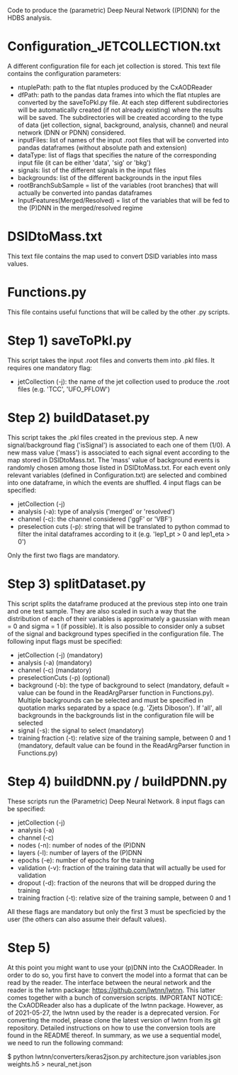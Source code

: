 Code to produce the (parametric) Deep Neural Network ((P)DNN) for the HDBS analysis.

# Configuration_JETCOLLECTION.txt
A different configuration file for each jet collection is stored.
This text file contains the configuration parameters:
- ntuplePath: path to the flat ntuples produced by the CxAODReader
- dfPath: path to the pandas data frames into which the flat ntuples are converted by the saveToPkl.py file. At each step different subdirectories will be automatically created (if not already existing) where the results will be saved. The subdirectories will be created according to the type of data (jet collection, signal, background, analysis, channel) and neural network (DNN or PDNN) considered.
- inputFiles: list of names of the input .root files that will be converted into pandas dataframes (without absolute path and extension)
- dataType: list of flags that specifies the nature of the corresponding input file (it can be either 'data', 'sig' or 'bkg')
- signals: list of the different signals in the input files
- backgrounds: list of the different backgrounds in the input files
- rootBranchSubSample = list of the variables (root branches) that will actually be converted into pandas dataframes
- InputFeatures(Merged/Resolved) = list of the variables that will be fed to the (P)DNN in the merged/resolved regime

# DSIDtoMass.txt
This text file contains the map used to convert DSID variables into mass values.

# Functions.py
This file contains useful functions that will be called by the other .py scripts. 

# Step 1) saveToPkl.py
This script takes the input .root files and converts them into .pkl files.
It requires one mandatory flag:
- jetCollection (-j): the name of the jet collection used to produce the .root files (e.g. 'TCC', 'UFO_PFLOW')

# Step 2) buildDataset.py
This script takes the .pkl files created in the previous step. A new signal/background flag ('isSignal') is associated to each one of them (1/0). A new mass value ('mass') is associated to each signal event according to the map stored in DSIDtoMass.txt. The 'mass' value of background events is randomly chosen among those listed in DSIDtoMass.txt. For each event only relevant variables (defined in Configuration.txt) are selected and combined into one dataframe, in which the events are shuffled. 
4 input flags can be specified: 
- jetCollection (-j) 
- analysis (-a): type of analysis ('merged' or 'resolved')
- channel (-c): the channel considered ('ggF' or 'VBF')
- preselection cuts (-p): string that will be translated to python commad to filter the inital dataframes according to it (e.g. 'lep1_pt > 0 and lep1_eta > 0')

Only the first two flags are mandatory.

# Step 3) splitDataset.py
This script splits the dataframe produced at the previous step into one train and one test sample. They are also scaled in such a way that the distribution of each of their variables is approximately a gaussian with mean = 0 and sigma = 1 (if possible). It is also possible to consider only a subset of the signal and background types specified in the configuration file.
The following input flags must be specified:
- jetCollection (-j) (mandatory)
- analysis (-a) (mandatory)
- channel (-c) (mandatory)
- preselectionCuts (-p) (optional)
- background (-b): the type of background to select (mandatory, default = value can be found in the ReadArgParser function in Functions.py). Multiple backgrounds can be selected and must be specified in quotation marks separated by a space (e.g. 'Zjets Diboson'). If 'all', all backgrounds in the backgrounds list in the configuration file will be selected
- signal (-s): the signal to select (mandatory)
- training fraction (-t): relative size of the training sample, between 0 and 1 (mandatory, default value can be found in the ReadArgParser function in Functions.py)

# Step 4) buildDNN.py / buildPDNN.py
These scripts run the (Parametric) Deep Neural Network. 
8 input flags can be specified:
- jetCollection (-j)
- analysis (-a)
- channel (-c)
- nodes (-n): number of nodes of the (P)DNN
- layers (-l): number of layers of the (P)DNN
- epochs (-e): number of epochs for the training 
- validation (-v): fraction of the training data that will actually be used for validation
- dropout (-d): fraction of the neurons that will be dropped during the training
- training fraction (-t): relative size of the training sample, between 0 and 1

All these flags are mandatory but only the first 3 must be specficied by the user (the others can also assume their default values).

# Step 5) 
At this point you might want to use your (p)DNN into the CxAODReader. In order to do so, you first have to convert the model into a format that can be read by the reader. The interface between the neural network and the reader is the lwtnn package: https://github.com/lwtnn/lwtnn. This latter comes together with a bunch of conversion scripts. IMPORTANT NOTICE: the CxAODReader also has a duplicate of the lwtnn package. However, as of 2021-05-27, the lwtnn used by the reader is a deprecated version. For converting the model, please clone the latest version of lwtnn from its git repository. Detailed instructions on how to use the conversion tools are found in the README thereof. In summary, as we use a sequential model, we need to run the following command:

  $ python lwtnn/converters/keras2json.py architecture.json variables.json weights.h5 > neural_net.json
